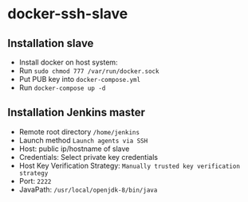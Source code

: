 # docker-ssh-slave

## Installation slave
- Install docker on host system:
- Run `sudo chmod 777 /var/run/docker.sock`
- Put PUB key into `docker-compose.yml`
- Run `docker-compose up -d`

## Installation Jenkins master
- Remote root directory `/home/jenkins`
- Launch method `Launch agents via SSH`
- Host: public ip/hostname of slave
- Credentials: Select private key credentials
- Host Key Verification Strategy: `Manually trusted key verification strategy`
- Port: `2222`
- JavaPath: `/usr/local/openjdk-8/bin/java`